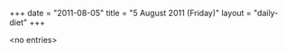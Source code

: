 +++
date = "2011-08-05"
title = "5 August 2011 (Friday)"
layout = "daily-diet"
+++


\<no entries\>
